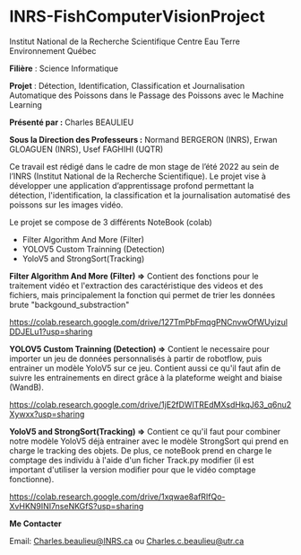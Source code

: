 # INRS-FishComputerVisionProject

Institut National de la Recherche Scientifique Centre Eau Terre Environnement Québec

**Filière** : Science Informatique

**Projet** : Détection, Identification, Classification et Journalisation Automatique des Poissons dans le Passage des Poissons avec le Machine Learning

**Présenté par :** 
Charles BEAULIEU

**Sous la Direction des Professeurs :** 
Normand BERGERON (INRS),
Erwan GLOAGUEN (INRS),
Usef FAGHIHI (UQTR)

Ce travail est rédigé dans le cadre de mon stage de l’été 2022 au sein de l’INRS (Institut National de la Recherche Scientifique). Le projet vise à développer une application d’apprentissage profond permettant la détection, l'identification, la classification et la journalisation automatisé des poissons sur les images vidéo.

Le projet se compose de 3 différents NoteBook (colab)

* Filter Algorithm And More (Filter)
* YOLOV5 Custom Trainning (Detection)
* YoloV5 and StrongSort(Tracking)

**Filter Algorithm And More (Filter) =>**
Contient des fonctions pour le traitement vidéo et l'extraction des caractéristique des videos et des fichiers, mais principalement la fonction qui permet de trier les données brute "backgound_substraction"

https://colab.research.google.com/drive/127TmPbFmqgPNCnvwOfWUyizulDDJELu1?usp=sharing

**YOLOV5 Custom Trainning (Detection) =>**
Contient le necessaire pour importer un jeu de données personnalisés à partir de robotflow, puis entrainer un modèle YoloV5 sur ce jeu. Contient aussi ce qu'il faut afin de suivre les entrainements en direct grâce à la plateforme weight and biaise (WandB).

https://colab.research.google.com/drive/1jE2fDWlTREdMXsdHkqJ63_q6nu2Xywxx?usp=sharing

**YoloV5 and StrongSort(Tracking) =>**
Contient ce qu'il faut pour combiner notre modèle YoloV5 déjà entrainer avec le modèle StrongSort qui prend en charge le tracking des objets. De plus, ce noteBook prend en charge le comptage des individu à l'aide d'un ficher Track.py modifier (il est important d'utiliser la version modifier pour que le vidéo comptage fonctionne). 

https://colab.research.google.com/drive/1xqwae8afRIfQo-XvHKN9INI7nseNKGfS?usp=sharing

**Me Contacter**

Email: Charles.beaulieu@INRS.ca ou Charles.c.beaulieu@utr.ca
